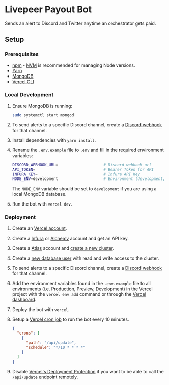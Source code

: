 # Livepeer Payout Bot

Sends an alert to Discord and Twitter anytime an orchestrator gets paid.

## Setup

### Prerequisites

- [npm](https://docs.npmjs.com/downloading-and-installing-node-js-and-npm) -
  [NVM](https://github.com/nvm-sh/nvm) is recommended for managing Node
  versions.
- [Yarn](https://yarnpkg.com/getting-started/install)
- [MongoDB](https://www.mongodb.com/docs/manual/tutorial/install-mongodb-on-ubuntu/)
- [Vercel CLI](https://vercel.com/docs/cli)

### Local Development

1. Ensure MongoDB is running:

   ```bash
   sudo systemctl start mongod
   ```

2. To send alerts to a specific Discord channel, create a
   [Discord webhook](https://support.discord.com/hc/en-us/articles/228383668-Intro-to-Webhooks)
   for that channel.
3. Install dependencies with `yarn install`.
4. Rename the `.env.example` file to `.env` and fill in the required environment
   variables:

   ```bash
   DISCORD_WEBHOOK_URL=                    # Discord webhook url
   API_TOKEN=                              # Bearer Token for API
   INFURA_KEY=                             # Infura API Key
   NODE_ENV=development                    # Environment (development, production)
   ```

   The `NODE_ENV` variable should be set to `development` if you are using a
   local MongoDB database.

5. Run the bot with `vercel dev`.

### Deployment

1. Create an [Vercel account](https://vercel.com/signup).
2. Create a [Infura](https://infura.io/) or [Alchemy](https://www.alchemy.com/)
   account and get an API key.
3. Create a [Atlas](https://www.mongodb.com/cloud/atlas) account and
   [create a new cluster](https://www.mongodb.com/docs/atlas/tutorial/create-new-cluster/).
4. Create a
   [new database user](https://www.mongodb.com/docs/atlas/security-add-mongodb-users/)
   with read and write access to the cluster.
5. To send alerts to a specific Discord channel, create a
   [Discord webhook](https://support.discord.com/hc/en-us/articles/228383668-Intro-to-Webhooks)
   for that channel.
6. Add the environment variables found in the `.env.example` file to all
   environments (i.e. Production, Preview, Development) in the Vercel project
   with the `vercel env add` command or through the
   [Vercel dashboard](https://vercel.com/docs/projects/environment-variables).
7. Deploy the bot with `vercel`.
8. Setup a [Vercel cron job](https://vercel.com/docs/solutions/cron-jobs) to run
   the bot every 10 minutes.

   ```json
   {
     "crons": [
       {
         "path": "/api/update",
         "schedule": "*/10 * * * *"
       }
     ]
   }
   ```

9. Disable
   [Vercel's Deployment Protection](https://vercel.com/docs/security/deployment-protection)
   if you want to be able to call the `/api/update` endpoint remotely.
